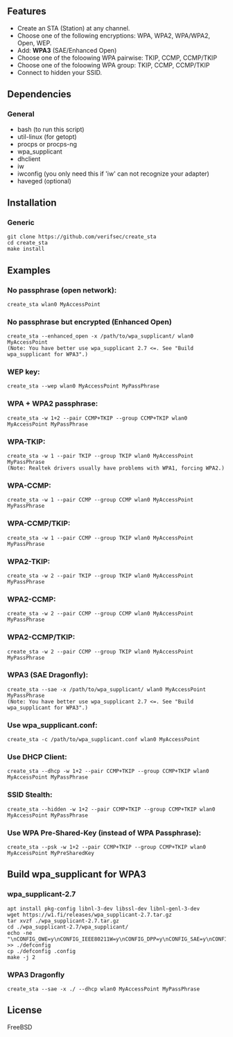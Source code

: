 ## Features
* Create an STA (Station) at any channel.
* Choose one of the following encryptions: WPA, WPA2, WPA/WPA2, Open, WEP.
* Add: **WPA3** (SAE/Enhanced Open)
* Choose one of the foloowing WPA pairwise: TKIP, CCMP, CCMP/TKIP
* Choose one of the foloowing WPA group: TKIP, CCMP, CCMP/TKIP
* Connect to hidden your SSID.


## Dependencies
### General
* bash (to run this script)
* util-linux (for getopt)
* procps or procps-ng
* wpa_supplicant
* dhclient
* iw
* iwconfig (you only need this if 'iw' can not recognize your adapter)
* haveged (optional)


## Installation
### Generic
    git clone https://github.com/verifsec/create_sta
    cd create_sta
    make install

## Examples
### No passphrase (open network):
    create_sta wlan0 MyAccessPoint

### No passphrase but encrypted (Enhanced Open)
    create_sta --enhanced_open -x /path/to/wpa_supplicant/ wlan0 MyAccessPoint
    (Note: You have better use wpa_supplicant 2.7 <=. See "Build wpa_supplicant for WPA3".)

### WEP key:
    create_sta --wep wlan0 MyAccessPoint MyPassPhrase

### WPA + WPA2 passphrase:
    create_sta -w 1+2 --pair CCMP+TKIP --group CCMP+TKIP wlan0 MyAccessPoint MyPassPhrase

### WPA-TKIP:
    create_sta -w 1 --pair TKIP --group TKIP wlan0 MyAccessPoint MyPassPhrase
    (Note: Realtek drivers usually have problems with WPA1, forcing WPA2.)

### WPA-CCMP:
    create_sta -w 1 --pair CCMP --group CCMP wlan0 MyAccessPoint MyPassPhrase

### WPA-CCMP/TKIP:
    create_sta -w 1 --pair CCMP --group TKIP wlan0 MyAccessPoint MyPassPhrase

### WPA2-TKIP:
    create_sta -w 2 --pair TKIP --group TKIP wlan0 MyAccessPoint MyPassPhrase

### WPA2-CCMP:
    create_sta -w 2 --pair CCMP --group CCMP wlan0 MyAccessPoint MyPassPhrase

### WPA2-CCMP/TKIP:
    create_sta -w 2 --pair CCMP --group TKIP wlan0 MyAccessPoint MyPassPhrase

### WPA3 (SAE Dragonfly):
    create_sta --sae -x /path/to/wpa_supplicant/ wlan0 MyAccessPoint MyPassPhrase
    (Note: You have better use wpa_supplicant 2.7 <=. See "Build wpa_supplicant for WPA3".)

### Use wpa_supplicant.conf:
    create_sta -c /path/to/wpa_supplicant.conf wlan0 MyAccessPoint

### Use DHCP Client:
    create_sta --dhcp -w 1+2 --pair CCMP+TKIP --group CCMP+TKIP wlan0 MyAccessPoint MyPassPhrase

### SSID Stealth:
    create_sta --hidden -w 1+2 --pair CCMP+TKIP --group CCMP+TKIP wlan0 MyAccessPoint MyPassPhrase

### Use WPA Pre-Shared-Key (instead of WPA Passphrase):
    create_sta --psk -w 1+2 --pair CCMP+TKIP --group CCMP+TKIP wlan0 MyAccessPoint MyPreSharedKey

## Build wpa_supplicant for WPA3
### wpa_supplicant-2.7
    apt install pkg-config libnl-3-dev libssl-dev libnl-genl-3-dev
    wget https://w1.fi/releases/wpa_supplicant-2.7.tar.gz
    tar xvzf ./wpa_supplicant-2.7.tar.gz
    cd ./wpa_supplicant-2.7/wpa_supplicant/
    echo -ne "\nCONFIG_OWE=y\nCONFIG_IEEE80211W=y\nCONFIG_DPP=y\nCONFIG_SAE=y\nCONFIG_SUITEB=y" >> ./defconfig
    cp ./defconfig .config
    make -j 2

### WPA3 Dragonfly
    create_sta --sae -x ./ --dhcp wlan0 MyAccessPoint MyPassPhrase

## License
FreeBSD

